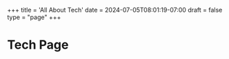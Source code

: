 +++
title = 'All About Tech'
date = 2024-07-05T08:01:19-07:00
draft = false
type = "page"
+++

# Tech Page